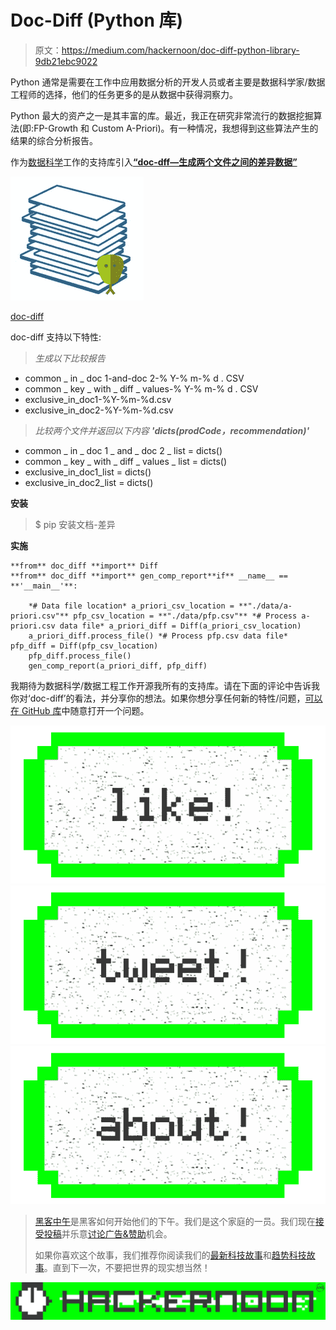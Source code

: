 # Doc-Diff (Python 库)

> 原文：<https://medium.com/hackernoon/doc-diff-python-library-9db21ebc9022>

Python 通常是需要在工作中应用数据分析的开发人员或者主要是数据科学家/数据工程师的选择，他们的任务更多的是从数据中获得洞察力。

Python 最大的资产之一是其丰富的库。最近，我正在研究非常流行的数据挖掘算法(即:FP-Growth 和 Custom A-Priori)。有一种情况，我想得到这些算法产生的结果的综合分析报告。

作为[数据科学](https://hackernoon.com/tagged/data-science)工作的支持库引入[**“doc-dff—生成两个文件之间的差异数据”**](https://github.com/Renien/doc-diff)

![](img/8a077fa42e0f3ba14f9e55985a97e9b0.png)

[doc-diff](https://github.com/Renien/doc-diff)

doc-diff 支持以下特性:

> *生成以下比较报告*

*   common _ in _ doc 1-and-doc 2-% Y-% m-% d . CSV
*   common _ key _ with _ diff _ values-% Y-% m-% d . CSV
*   exclusive_in_doc1-%Y-%m-%d.csv
*   exclusive_in_doc2-%Y-%m-%d.csv

> *比较两个文件并返回以下内容* ***'dicts(prodCode，recommendation)'***

*   common _ in _ doc 1 _ and _ doc 2 _ list = dicts()
*   common _ key _ with _ diff _ values _ list = dicts()
*   exclusive_in_doc1_list = dicts()
*   exclusive_in_doc2_list = dicts()

**安装**

> $ pip 安装文档-差异

**实施**

```
**from** doc_diff **import** Diff
**from** doc_diff **import** gen_comp_report**if** __name__ == **'__main__'**:

    *# Data file location* a_priori_csv_location = **"./data/a-priori.csv"** pfp_csv_location = **"./data/pfp.csv"** *# Process a-priori.csv data file* a_priori_diff = Diff(a_priori_csv_location)
    a_priori_diff.process_file() *# Process pfp.csv data file* pfp_diff = Diff(pfp_csv_location)
    pfp_diff.process_file()
    gen_comp_report(a_priori_diff, pfp_diff)
```

我期待为数据科学/数据工程工作开源我所有的支持库。请在下面的评论中告诉我你对‘doc-diff’的看法，并分享你的想法。如果你想分享任何新的特性/问题，[可以在 GitHub 库](https://github.com/Renien/doc-diff/issues)中随意打开一个问题。

[![](img/50ef4044ecd4e250b5d50f368b775d38.png)](http://bit.ly/HackernoonFB)[![](img/979d9a46439d5aebbdcdca574e21dc81.png)](https://goo.gl/k7XYbx)[![](img/2930ba6bd2c12218fdbbf7e02c8746ff.png)](https://goo.gl/4ofytp)

> [黑客中午](http://bit.ly/Hackernoon)是黑客如何开始他们的下午。我们是这个家庭的一员。我们现在[接受投稿](http://bit.ly/hackernoonsubmission)并乐意[讨论广告&赞助](mailto:partners@amipublications.com)机会。
> 
> 如果你喜欢这个故事，我们推荐你阅读我们的[最新科技故事](http://bit.ly/hackernoonlatestt)和[趋势科技故事](https://hackernoon.com/trending)。直到下一次，不要把世界的现实想当然！

![](img/be0ca55ba73a573dce11effb2ee80d56.png)
